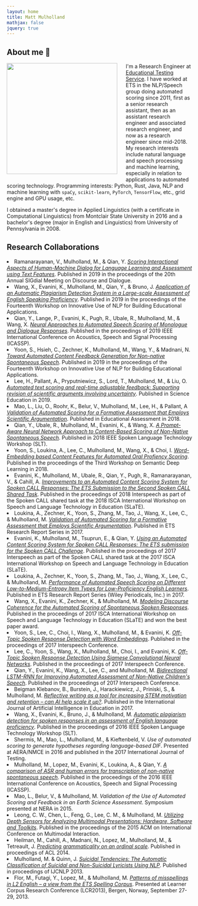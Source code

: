 ```yaml
---
layout: home
title: Matt Mulholland
mathjax: false
jquery: true
---
```


## About me 👋

<img align="left" width="300" height="300" style="padding-right: 20px; padding-bottom: 10px;" src="/assets/IMG_20200919_115900.jpg">

I'm a Research Engineer at [Educational Testing Service](ets.org). I have worked at ETS in the NLP/Speech group doing automated scoring since 2011, first as a senior research assistant, then as an assistant research engineer and associated research engineer, and now as a research engineer since mid-2018.
My research interests include natural language and speech processing and machine learning, especially in relation to applications to automated scoring technology.
Programming interests: Python, Rust, Java, NLP and machine learning with `spaCy`, `scikit-learn`, `PyTorch`, `TensorFlow`, etc., grid engine and GPU usage, etc.

I obtained a master's degree in Applied Linguistics (with a certificate in Computational Linguistics) from Montclair State University in 2016 and a bachelor's degree (major in English and Linguistics) from University of Pennsylvania in 2008.

## Research Collaborations

<li>Ramanarayanan, V., Mulholland, M., & Qian, Y. <i><a href="https://www.aclweb.org/anthology/W19-5913.pdf">Scoring Interactional Aspects of Human-Machine Dialog for Language Learning and Assessment using Text Features</a></i>. Published in 2019 in the proceedings of the 20th Annual SIGdial Meeting on Discourse and Dialogue.</li>
<li>Wang, X., Evanini, K., Mulholland, M., Qian, Y., & Bruno, J. <i><a href="https://www.aclweb.org/anthology/W19-4445">Application of an Automatic Plagiarism Detection System in a Large-scale Assessment of English Speaking Proficiency</a></i>. Published in 2019 in the proceedings of the Fourteenth Workshop on Innovative Use of NLP for Building Educational Applications.</li>
<li>Qian, Y., Lange, P., Evanini, K., Pugh, R., Ubale, R., Mulholland, M., & Wang, X. <i><a href="https://ieeexplore.ieee.org/abstract/document/8683717">Neural Approaches to Automated Speech Scoring of Monologue and Dialogue Responses</a></i>. Published in the proceedings of 2019 IEEE International Conference on Acoustics, Speech and Signal Processing (ICASSP).</li>
<li>Yoon, S., Hsieh, C., Zechner, K., Mulholland, M., Wang, Y., & Madnani, N. <i><a href="https://www.aclweb.org/anthology/W19-4432">Toward Automated Content Feedback Generation for Non-native Spontaneous Speech</a></i>. Published in 2019 in the proceedings of the Fourteenth Workshop on Innovative Use of NLP for Building Educational Applications.</li>
<li>Lee, H., Pallant, A., Pryputniewicz, S., Lord, T., Mulholland, M., & Liu, O. <i><a href="https://onlinelibrary.wiley.com/doi/epdf/10.1002/sce.21504">Automated text scoring and real-time adjustable feedback: Supporting revision of scientific arguments involving uncertainty</a></i>. Published in Science Education in 2019.</li>
<li>Mao, L., Liu, O., Roohr, K., Belur, V., Mulholland, M., Lee, H., & Pallant, A <i><a href="https://tandfonline.com/doi/full/10.1080/10627197.2018.1427570">Validation of Automated Scoring for a Formative Assessment that Employs Scientific Argumentation</a></i>. Published in Educational Assessment in 2018.</li>
<li>Qian, Y., Ubale, R., Mulholland, M., Evanini, K., & Wang, X. <i><a href="https://www.researchgate.net/publication/331106079_A_Prompt-Aware_Neural_Network_Approach_to_Content-Based_Scoring_of_Non-Native_Spontaneous_Speech">A Prompt-Aware Neural Network Approach to Content-Based Scoring of Non-Native Spontaneous Speech</a></i>. Published in 2018 IEEE Spoken Language Technology Workshop (SLT).</li>
<li>Yoon, S., Loukina, A., Lee, C., Mulholland, M., Wang, X., & Choi, I. <i><a href="http://www.aclweb.org/anthology/W18-4002">Word-Embedding based Content Features for Automated Oral Profiency Scoring</a></i>. Published in the proceedings of the Third Workshop on Semantic Deep Learning in 2018.</li>
<li>Evanini, K., Mulholland, M., Ubale, R., Qian, Y., Pugh, R., Ramanarayanan, V., & Cahill, A. <i><a href="http://vikramr.com/pubs/CALL_task_IS2018.pdf">Improvements to an Automated Content Scoring System for Spoken CALL Responses: The ETS Submission to the Second Spoken CALL Shared Task</a></i>. Published in the proceedings of 2018 Interspeech as part of the Spoken CALL shared task at the 2018 ISCA International Workshop on Speech and Language Technology in Education (SLaTE).</li>
<li>Loukina, A., Zechner, K., Yoon, S., Zhang, M., Tao, J., Wang, X., Lee, C., & Mulholland, M. <i><a href="http://onlinelibrary.wiley.com/doi/10.1002/ets2.12139/full">Validation of Automated Scoring for a Formative Assessment that Employs Scientific Argumentation</a></i>. Published in ETS Research Report Series in 2017.</li>
<li>Evanini, K., Mulholland, M., Tsuprun, E., & Qian, Y. <i><a href="https://regulus.unige.ch/spokencallsharedtask/Downloads/SLaTE_2017_paper_25.pdf">Using an Automated Content Scoring System for Spoken CALL Responses: The ETS submission for the Spoken CALL Challenge</a></i>. Published in the proceedings of 2017 Interspeech as part of the Spoken CALL shared task at the 2017 ISCA International Workshop on Speech and Language Technology in Education (SLaTE).</li>
<li>Loukina, A., Zechner, K., Yoon, S., Zhang, M., Tao, J., Wang, X., Lee, C., & Mulholland, M. <i><a href="https://onlinelibrary.wiley.com/doi/pdf/10.1002/ets2.12139">Performance of Automated Speech Scoring on Different Low-to-Medium-Entropy Item Types for Low-Proficiency English Learners</a></i>. Published in ETS Research Report Series (Wiley Periodicals, Inc.) in 2017.</li>
<li>Wang, X., Evanini, K., Zechner, K., & Mulholland, M. <i><a href="http://www.slate2017.org/papers/SLaTE_2017_paper_26.pdf">Modeling Discourse Coherence for the Automated Scoring of Spontaneous Spoken Responses</a></i>. Published in the proceedings of 2017 ISCA International Workshop on Speech and Language Technology in Education (SLaTE) and won the best paper award.</li>
<li>Yoon, S., Lee, C., Choi, I., Wang, X., Mulholland, M., & Evanini, K. <i><a href="https://www.researchgate.net/publication/319185317_Off-Topic_Spoken_Response_Detection_with_Word_Embeddings">Off-Topic Spoken Response Detection with Word Embeddings</a></i>. Published in the proceedings of 2017 Interspeech Conference.</li>
<li>Lee, C., Yoon, S., Wang, X., Mulholland, M., Choi, I., and Evanini, K. <i><a href="http://www.isca-speech.org/archive/Interspeech_2017/pdfs/1174.PDF">Off-Topic Spoken Response Detection Using Siamese Convolutional Neural Networks</a></i>. Published in the proceedings of 2017 Interspeech Conference.</li>
<li>Qian, Y., Evanini, K., Wang, X., Lee, C., and Mulholland, M. <i><a href="https://pdfs.semanticscholar.org/c6f7/2739a51e0fccd6a08aeec667b948f57816ba.pdf">Bidirectional LSTM-RNN for Improving Automated Assessment of Non-Native Children's Speech</a></i>. Published in the proceedings of 2017 Interspeech Conference.</li>
<li>Beigman Klebanov, B., Burstein, J., Harackiewicz, J., Priniski, S., & Mulholland, M. <i><a href="http://dx.doi.org/10.1007/s40593-017-0141-4">Reflective writing as a tool for increasing STEM motivation and retention – can AI help scale it up?</a></i>. Published in the International Journal of Artificial Intelligence in Education in 2017.</li>
<li>Wang, X., Evanini, K., Bruno, J., & Mulholland, M. <i><a href="http://ieeexplore.ieee.org/document/7846254/">Automatic plagiarism detection for spoken responses in an assessment of English language proficiency</a></i>. Published in the proceedings of 2016 IEEE Spoken Language Technology Workshop (SLT).</li>
<li>Shermis, M., Mao, L., Mulholland, M., & Kieftenbeld, V. <i>Use of automated scoring to generate hypotheses regarding language-based DIF</i>. Presented at AERA/NMCE in 2016 and published in the 2017 International Journal of Testing.</li>
<li>Mulholland, M., Lopez, M., Evanini, K., Loukina, A., & Qian, Y. <i><a href="http://ieeexplore.ieee.org/document/7472800/">A comparison of ASR and human errors for transcription of non-native spontaneous speech</a></i>. Published in the proceedings of the 2016 IEEE International Conference on Acoustics, Speech and Signal Processing (ICASSP).</li>
<li>Mao, L., Belur, V., & Mulholland, M. <i>Validation of the Use of Automated Scoring and Feedback in an Earth Science Assessment</i>. Symposium presented at NERA in 2015.</li>
<li>Leong, C. W., Chen, L., Feng, G., Lee, C. M., & Mulholland, M.  <i><a href="http://delivery.acm.org/10.1145/2840000/2830605/p547-leong.pdf?ip=144.81.85.10&id=2830605&acc=ACTIVE%20SERVICE&key=174B2C79EC19705A%2E174B2C79EC19705A%2E4D4702B0C3E38B35%2E4D4702B0C3E38B35&__acm__=1523460630_10646e90746568ff3fb98f3f8c22c2d4">Utilizing Depth Sensors for Analyzing Multimodal Presentations: Hardware, Software and Toolkits</a></i>. Published in the proceedings of the 2015 ACM on International Conference on Multimodal Interaction.</li>
<li>Heilman, M., Cahill, A., Madnani, N., Lopez, M., Mulholland, M., & Tetreault, J. <i><a href="http://www.aclweb.org/anthology/P14-2029">Predicting grammaticality on an ordinal scale</a></i>. Published in proceedings of ACL 2014.</li>
<li>Mulholland, M. & Quinn, J. <i><a href="http://www.aclweb.org/anthology/I13-1079">Suicidal Tendencies: The Automatic Classification of Suicidal and Non-Suicidal Lyricists Using NLP</a></i>. Published in proceedings of IJCNLP 2013.</li>
<li>Flor, M., Futagi, Y., Lopez, M., & Mulholland, M. <i><a href="https://bells.uib.no/bells/article/view/811">Patterns of misspellings in L2 English – a view from the ETS Spelling Corpus</a></i>. Presented at Learner Corpus Research Conference (LCR2013), Bergen, Norway, September 27-29, 2013.</li>


<div id="instagram-feed1" class="instagram-feed"></div>

<!-- ## Other posts -->

<!-- <ul> -->
<!--   {% for post in site.posts %} -->
<!--   <li> -->
<!--     <a href="{{ post.url }}">{{ post.title }}</a> -->
<!--     - <time datetime="{{ post.date | date: "%Y-%m-%d" }}">{{ post.date | date_to_long_string }}</time> -->
<!--     <p>{{ post.description }}</p> -->
<!--   </li> -->
<!--   {% endfor %} -->
<!-- </ul> -->
